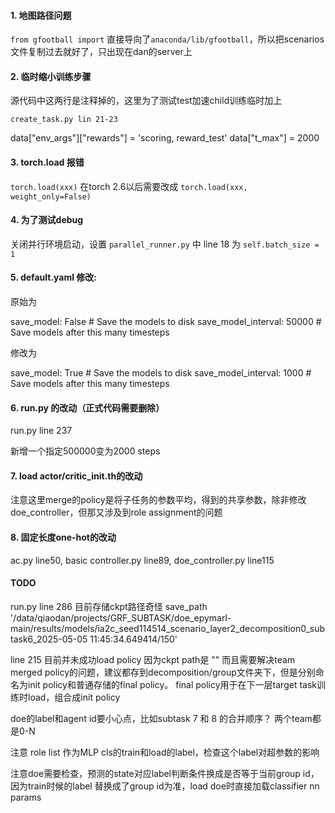 
#### 1. 地图路径问题
```from gfootball import``` 直接导向了```anaconda/lib/gfootball```，所以把scenarios文件复制过去就好了，只出现在dan的server上

#### 2. 临时缩小训练步骤

源代码中这两行是注释掉的，这里为了测试test加速child训练临时加上

```create_task.py lin 21-23```

data["env_args"]["rewards"] = 'scoring, reward_test'
data["t_max"] = 2000

#### 3. torch.load 报错
```torch.load(xxx)``` 在torch 2.6以后需要改成 ```torch.load(xxx, weight_only=False)```

#### 4. 为了测试debug
关闭并行环境启动，设置
```parallel_runner.py``` 中 line 18 为 ```self.batch_size = 1```

#### 5. default.yaml 修改:

原始为

save_model: False # Save the models to disk
save_model_interval: 50000 # Save models after this many timesteps

修改为

save_model: True # Save the models to disk
save_model_interval: 1000 # Save models after this many timesteps

#### 6. run.py 的改动（正式代码需要删除）
run.py line 237

新增一个指定500000变为2000 steps

#### 7. load actor/critic_init.th的改动
注意这里merge的policy是将子任务的参数平均，得到的共享参数，除非修改doe_controller，但那又涉及到role assignment的问题

#### 8. 固定长度one-hot的改动
ac.py line50, basic controller.py line89, doe_controller.py line115

#### TODO

run.py line 286 目前存储ckpt路径奇怪
save_path
'/data/qiaodan/projects/GRF_SUBTASK/doe_epymarl-main/results/models/ia2c_seed114514_scenario_layer2_decomposition0_subtask6_2025-05-05 11:45:34.649414/150'

line 215 目前并未成功load policy
因为ckpt path是 ""
而且需要解决team merged policy的问题，建议都存到decomposition/group文件夹下，但是分别命名为init policy和普通存储的final policy。
final policy用于在下一层target task训练时load，组合成init policy



doe的label和agent id要小心点，比如subtask 7 和 8 的合并顺序？
两个team都是0-N

注意 role list 作为MLP cls的train和load的label，检查这个label对超参数的影响


注意doe需要检查，预测的state对应label判断条件换成是否等于当前group id，因为train时候的label 替换成了group id为准，load doe时直接加载classifier nn params